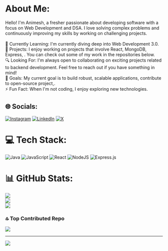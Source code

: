 # About Me:
Hello! I'm Animesh, a fresher passionate about developing software with a focus on Web Development and DSA. I love solving complex problems and continuously improving my skills by working on challenging projects.<br><br>🌱 Currently Learning: I'm currently diving deep into Web Development 3.0.<br>💼 Projects: I enjoy working on projects that involve React, MongoDB, Express, . You can check out some of my work in the repositories below.<br>🔍 Looking For: I'm always open to collaborating on exciting projects related to backend development. Feel free to reach out if you have something in mind!<br>🎯 Goals: My current goal is to build robust, scalable applications, contribute to open-source project,.<br>⚡ Fun Fact: When I'm not coding, I enjoy exploring new technologies.<br>


## 🌐 Socials:
[![Instagram](https://img.shields.io/badge/Instagram-%23E4405F.svg?logo=Instagram&logoColor=white)](https://instagram.com/animeshthakurrr) [![LinkedIn](https://img.shields.io/badge/LinkedIn-%230077B5.svg?logo=linkedin&logoColor=white)](https://www.linkedin.com/in/animeshkumar7780) [![X](https://img.shields.io/badge/X-black.svg?logo=X&logoColor=white)](https://x.com/animesh7780) 

# 💻 Tech Stack:
![Java](https://img.shields.io/badge/java-%23ED8B00.svg?style=for-the-badge&logo=openjdk&logoColor=white) ![JavaScript](https://img.shields.io/badge/javascript-%23323330.svg?style=for-the-badge&logo=javascript&logoColor=%23F7DF1E) ![React](https://img.shields.io/badge/react-%2320232a.svg?style=for-the-badge&logo=react&logoColor=%2361DAFB) ![NodeJS](https://img.shields.io/badge/node.js-6DA55F?style=for-the-badge&logo=node.js&logoColor=white) ![Express.js](https://img.shields.io/badge/express.js-%23404d59.svg?style=for-the-badge&logo=express&logoColor=%2361DAFB)
# 📊 GitHub Stats:
![](https://github-readme-stats.vercel.app/api?username=animesh7780&theme=dark&hide_border=false&include_all_commits=true&count_private=true)<br/>
![](https://github-readme-streak-stats.herokuapp.com/?user=animesh7780&theme=dark&hide_border=false)<br/>
![](https://github-readme-stats.vercel.app/api/top-langs/?username=animesh7780&theme=dark&hide_border=false&include_all_commits=true&count_private=true&layout=compact)

### 🔝 Top Contributed Repo
![](https://github-contributor-stats.vercel.app/api?username=animesh7780&limit=5&theme=dark&combine_all_yearly_contributions=true)

---
[![](https://visitcount.itsvg.in/api?id=animesh7780&icon=0&color=0)](https://visitcount.itsvg.in)

<!-- Proudly created with GPRM ( https://gprm.itsvg.in ) -->

